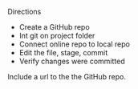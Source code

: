 Directions
- Create a GitHub repo
- Int git on project folder
- Connect online repo to local repo
- Edit the file, stage, commit
- Verify changes were committed
  
Include a url to the the GitHub repo.
